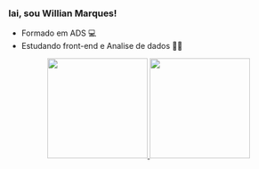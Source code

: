 ### Iai, sou Willian Marques!

- Formado em ADS 💻
- Estudando front-end e Analise de dados 👨‍💻

<div align="center">
  <a href="https://github.com/wxllxvn">
  <img height="180em" src="https://github-readme-stats.vercel.app/api?username=rafaballerini&show_icons=true&theme=dracula&include_all_commits=true&count_private=true"/>
  <img height="180em" src="https://github-readme-stats.vercel.app/api/top-langs/?username=rafaballerini&layout=compact&langs_count=7&theme=dracula"/>
</div>
